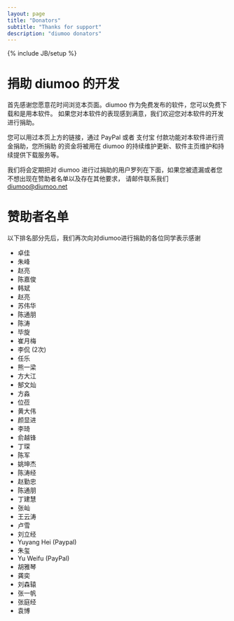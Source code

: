 ```yaml
---
layout: page
title: "Donators"
subtitle: "Thanks for support"
description: "diumoo donators"
---
```

{% include JB/setup %}

# 捐助 diumoo 的开发

首先感谢您愿意花时间浏览本页面。diumoo 作为免费发布的软件，您可以免费下载和是用本软件。
如果您对本软件的表现感到满意，我们欢迎您对本软件的开发进行捐助。

您可以用过本页上方的链接，通过 PayPal 或者 支付宝 付款功能对本软件进行资金捐助，您所捐助
的资金将被用在 diumoo 的持续维护更新、软件主页维护和持续提供下载服务等。

我们将会定期把对 diumoo 进行过捐助的用户罗列在下面，如果您被遗漏或者您不想出现在赞助者名单以及存在其他要求，
请邮件联系我们 [diumoo@diumoo.net](mailto:diumoo@diumoo.net)

# 赞助者名单

以下排名部分先后，我们再次向对diumoo进行捐助的各位同学表示感谢

* 卓佳
* 朱峰
* 赵亮
* 陈嘉俊
* 韩斌
* 赵亮
* 苏伟华
* 陈通朋
* 陈涛
* 毕旋
* 崔月梅
* 李侃 (2次)
* 任乐
* 熊一梁
* 方大江
* 郜文灿
* 方淼
* 位莅
* 黄大伟
* 颜显进
* 李琦
* 俞越锋
* 丁琛
* 陈军
* 姚坤杰
* 陈涛经
* 赵勤忠
* 陈通朋
* 丁建慧
* 张屾
* 王云涛
* 卢雪
* 刘立经
* Yuyang Hei (Paypal)
* 朱玺
* Yu Weifu (PayPal)
* 胡雅琴
* 龚奕
* 刘森辕
* 张一帆
* 张庭经
* 袁博
